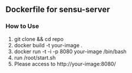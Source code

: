 ## Dockerfile for sensu-server

### How to Use

 1. git clone && cd repo
 1. docker build -t your-image .
 1. docker run -t -i -p 8080 your-image /bin/bash
 1. run /root/start.sh
 1. Please access to http://your-image:8080/
